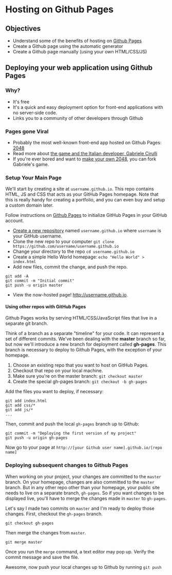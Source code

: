 # Hosting on Github Pages

## Objectives
* Understand some of the benefits of hosting on [Github Pages](https://pages.github.com/)
* Create a Github page using the automatic generator
* Create a Github page manually (using your own HTML/CSS/JS)

## Deploying your web application using Github Pages

### Why?

* It's free
* It's a quick and easy deployment option for front-end applications with no server-side code.
* Links you to a community of other developers through Github

### Pages gone Viral
* Probably the most well-known front-end app hosted on Github Pages: [2048](http://gabrielecirulli.github.io/2048/)
* Read more about [the game and the Italian developer, Gabriele Cirulli](https://en.wikipedia.org/wiki/2048_(video_game))
* If you're ever bored and want to [make your own 2048](http://2048.directory/), you can fork Gabriele's game.

### Setup Your Main Page

We'll start by creating a site at `username.github.io`. This repo contains HTML, JS and CSS that acts as your GitHub Pages homepage. Note that this is really handy for creating a portfolio, and you can even buy and setup a custom domain later.

Follow instructions on [Github Pages](https://pages.github.com/) to initialize GitHub Pages in your GitHub account.

- [Create a new repository](https://github.com/new) named `username.github.io` where `username` is your GitHub username.
- Clone the new repo to your computer `git clone https://github.com/username/username.github.io`
- Change your directory to the repo `cd username.github.io`
- Create a simple Hello World homepage: `echo "Hello World" > index.html`
- Add new files, commit the change, and push the repo.

```
git add -A
git commit -m "Initial commit"
git push -u origin master
```

- View the now-hosted page! http://username.github.io.

#### Using other repos with GitHub Pages

Github Pages works by serving HTML/CSS/JavaScript files that live in a separate git branch.

Think of a branch as a separate "timeline" for your code. It can represent a set of different commits. We've been dealing with the **master** branch so far, but now we'll introduce a new branch for deployment called **gh-pages**. This branch is necessary to deploy to Github Pages, with the exception of your homepage.

1. Choose an existing repo that you want to host on GitHub Pages.
2. Checkout that repo on your local machine.
3. Make sure you're on the master branch: `git checkout master`
3. Create the special gh-pages branch: `git checkout -b gh-pages`

Add the files you want to deploy, if necessary:

```
git add index.html
git add css/*
git add js/*
...
```

Then, commit and push the local `gh-pages` branch up to Github:

```
git commit -m "Deploying the first version of my project"
git push -u origin gh-pages
```

Now go to your page at `http://[your Github user name].github.io/[repo name]`

### Deploying subsequent changes to Github Pages

When working on your project, your changes are committed to the `master` branch. On your homepage, changes are also committed to the `master` branch. But in any other repo other than your homepage, your public site needs to live on a separate branch, `gh-pages`. So if you want changes to be displayed live, you'll have to merge the changes made in `master` to `gh-pages`.

Let's say I made two commits on `master` and I'm ready to deploy those changes. First, checkout the `gh-pages` branch.

```
git checkout gh-pages
```

Then merge the changes from `master`.

```
git merge master
```

Once you run the `merge` command, a text editor may pop up. Verify the commit message and save the file.

Awesome, now push your local changes up to Github by running `git push`

